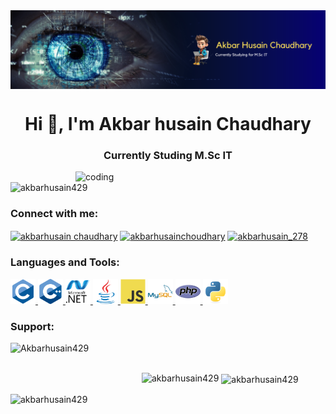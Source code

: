 <img align ="center" alt ="profile" src="https://github.com/Akbarhusain429/Akbarhusain429/blob/main/Blue%20Modern%20Technology%20LinkedIn%20Banner.png">
<h1 align="center">Hi 👋, I'm Akbar husain Chaudhary</h1>
<h3 align="center">Currently Studing M.Sc IT</h3>

<img align="right" alt="coding" width="400" src= "https://i.pinimg.com/originals/81/17/8b/81178b47a8598f0c81c4799f2cdd4057.gif" >
<p align="left"> <img src="https://komarev.com/ghpvc/?username=akbarhusain429&label=Profile%20views&color=0e75b6&style=flat" alt="akbarhusain429" /> </p>

<h3 align="left">Connect with me:</h3>
<p align="left">
<a href="https://linkedin.com/in/akbarhusain chaudhary" target="blank"><img align="center" src="https://raw.githubusercontent.com/rahuldkjain/github-profile-readme-generator/master/src/images/icons/Social/linked-in-alt.svg" alt="akbarhusain chaudhary" height="30" width="40" /></a>
<a href="https://kaggle.com/akbarhusainchoudhary" target="blank"><img align="center" src="https://raw.githubusercontent.com/rahuldkjain/github-profile-readme-generator/master/src/images/icons/Social/kaggle.svg" alt="akbarhusainchoudhary" height="30" width="40" /></a>
<a href="https://instagram.com/akbarhusain_278" target="blank"><img align="center" src="https://raw.githubusercontent.com/rahuldkjain/github-profile-readme-generator/master/src/images/icons/Social/instagram.svg" alt="akbarhusain_278" height="30" width="40" /></a>
</p>

<h3 align="left">Languages and Tools:</h3>
<p align="left"> <a href="https://www.cprogramming.com/" target="_blank" rel="noreferrer"> <img src="https://raw.githubusercontent.com/devicons/devicon/master/icons/c/c-original.svg" alt="c" width="40" height="40"/> </a> <a href="https://www.w3schools.com/cpp/" target="_blank" rel="noreferrer"> <img src="https://raw.githubusercontent.com/devicons/devicon/master/icons/cplusplus/cplusplus-original.svg" alt="cplusplus" width="40" height="40"/> </a> <a href="https://dotnet.microsoft.com/" target="_blank" rel="noreferrer"> <img src="https://raw.githubusercontent.com/devicons/devicon/master/icons/dot-net/dot-net-original-wordmark.svg" alt="dotnet" width="40" height="40"/> </a> <a href="https://www.java.com" target="_blank" rel="noreferrer"> <img src="https://raw.githubusercontent.com/devicons/devicon/master/icons/java/java-original.svg" alt="java" width="40" height="40"/> </a> <a href="https://developer.mozilla.org/en-US/docs/Web/JavaScript" target="_blank" rel="noreferrer"> <img src="https://raw.githubusercontent.com/devicons/devicon/master/icons/javascript/javascript-original.svg" alt="javascript" width="40" height="40"/> </a> <a href="https://www.mysql.com/" target="_blank" rel="noreferrer"> <img src="https://raw.githubusercontent.com/devicons/devicon/master/icons/mysql/mysql-original-wordmark.svg" alt="mysql" width="40" height="40"/> </a> <a href="https://www.php.net" target="_blank" rel="noreferrer"> <img src="https://raw.githubusercontent.com/devicons/devicon/master/icons/php/php-original.svg" alt="php" width="40" height="40"/> </a> <a href="https://www.python.org" target="_blank" rel="noreferrer"> <img src="https://raw.githubusercontent.com/devicons/devicon/master/icons/python/python-original.svg" alt="python" width="40" height="40"/> </a> </p>

<h3 align="left">Support:</h3>
<p><a href="https://www.buymeacoffee.com/Akbarhusain429"> <img align="left" src="https://cdn.buymeacoffee.com/buttons/v2/default-yellow.png" height="50" width="210" alt="Akbarhusain429" /></a></p><br><br>

<p><img align="left" src="https://github-readme-stats.vercel.app/api/top-langs?username=akbarhusain429&show_icons=true&locale=en&layout=compact" alt="akbarhusain429" /></p>

<p>&nbsp;<img align="center" src="https://github-readme-stats.vercel.app/api?username=akbarhusain429&show_icons=true&locale=en" alt="akbarhusain429" /></p>

<p><img align="center" src="https://github-readme-streak-stats.herokuapp.com/?user=akbarhusain429&" alt="akbarhusain429" /></p>

